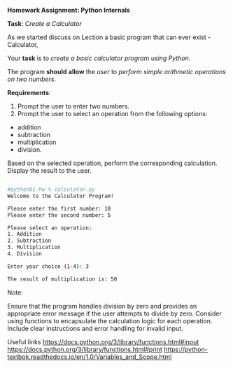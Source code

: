 **Homework Assignment: Python Internals**

**Task**: _Create a Calculator_

As we started discuss on Lection a basic program that can ever exist - Calculator, 

Your **task** is to _create a basic calculator program using Python_. 

The program **should** **allow** the _user_ to _perform simple arithmetic operations on two numbers_.


**Requirements**:

1) Prompt the user to enter two numbers.
2) Prompt the user to select an operation from the following options: 
- addition
- subtraction
- multiplication
- division.

Based on the selected operation, perform the corresponding calculation.
Display the result to the user.


```bash

#python01-hw % calculator.py 
Welcome to the Calculator Program!

Please enter the first number: 10
Please enter the second number: 5

Please select an operation:
1. Addition
2. Subtraction
3. Multiplication
4. Division

Enter your choice (1-4): 3

The result of multiplication is: 50
```

Note:

Ensure that the program handles division by zero and provides an appropriate error message if the user attempts to divide by zero.
Consider using functions to encapsulate the calculation logic for each operation.
Include clear instructions and error handling for invalid input.


Useful links
https://docs.python.org/3/library/functions.html#input
https://docs.python.org/3/library/functions.html#print
https://python-textbok.readthedocs.io/en/1.0/Variables_and_Scope.html

